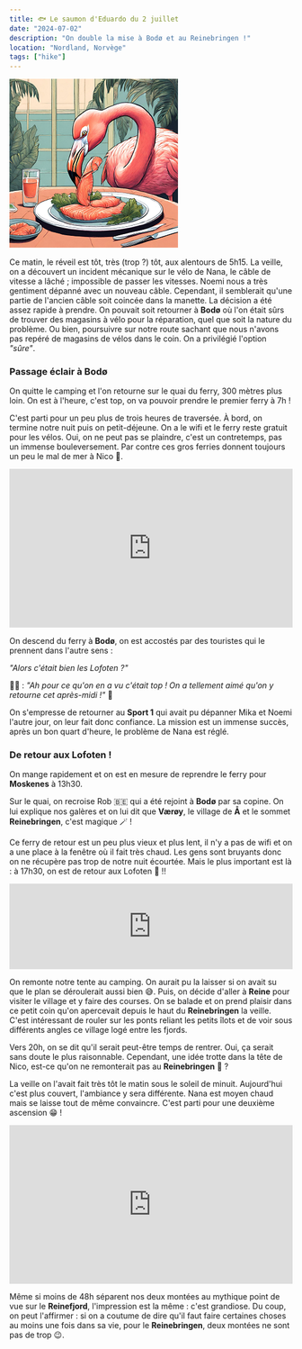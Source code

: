```yaml
---
title: 🐟 Le saumon d'Eduardo du 2 juillet
date: "2024-07-02"
description: "On double la mise à Bodø et au Reinebringen !"
location: "Nordland, Norvège"
tags: ["hike"]
---
```


![Saumon d'Eduardo](../saumon_eduardo.png)

Ce matin, le réveil est tôt, très (trop ?) tôt, aux alentours de 5h15. La veille, on a découvert un incident mécanique sur le vélo de Nana, le câble de vitesse a lâché ; impossible de passer les vitesses. Noemi nous a très gentiment dépanné avec un nouveau câble. Cependant, il semblerait qu'une partie de l'ancien câble soit coincée dans la manette. La décision a été assez rapide à prendre. On pouvait soit retourner à **Bodø** où l'on était sûrs de trouver des magasins à vélo pour la réparation, quel que soit la nature du problème. Ou bien, poursuivre sur notre route sachant que nous n'avons pas repéré de magasins de vélos dans le coin. On a privilégié l'option _"sûre"_.

### Passage éclair à Bodø

On quitte le camping et l'on retourne sur le quai du ferry, 300 mètres plus loin. On est à l'heure, c'est top, on va pouvoir prendre le premier ferry à 7h !

C'est parti pour un peu plus de trois heures de traversée. À bord, on termine notre nuit puis on petit-déjeune. On a le wifi et le ferry reste gratuit pour les vélos. Oui, on ne peut pas se plaindre, c'est un contretemps, pas un immense bouleversement.
Par contre ces gros ferries donnent toujours un peu le mal de mer à Nico 🤢.

<div style="width: 100%; height: 0; position: relative; padding-bottom: 56%;"><iframe src="https://giphy.com/embed/f79yNki0G6HLt2pOv1" style="top: 0; left: 0; width: 100%; height: 100%; position: absolute; border: 0;" allowfullscreen scrolling="no" allow="encrypted-media;" class="giphy-embed"></iframe></div>

On descend du ferry à **Bodø**, on est accostés par des touristes qui le prennent dans l'autre sens :

_"Alors c'était bien les Lofoten ?"_

👨🏼 : _"Ah pour ce qu'on en a vu c'était top ! On a tellement aimé qu'on y retourne cet après-midi !"_ 🤣

On s'empresse de retourner au **Sport 1** qui avait pu dépanner Mika et Noemi l'autre jour, on leur fait donc confiance. La mission est un immense succès, après un bon quart d'heure, le problème de Nana est réglé.

### De retour aux Lofoten !

On mange rapidement et on est en mesure de reprendre le ferry pour **Moskenes** à 13h30.

Sur le quai, on recroise Rob <span class="d-emoji">🇧🇪</span> qui a été rejoint à **Bodø** par sa copine. On lui explique nos galères et on lui dit que **Værøy**, le village de **Å** et le sommet **Reinebringen**, c'est magique 🪄 !

Ce ferry de retour est un peu plus vieux et plus lent, il n'y a pas de wifi et on a une place à la fenêtre où il fait très chaud. Les gens sont bruyants donc on ne récupère pas trop de notre nuit écourtée. Mais le plus important est là : à 17h30, on est de retour aux Lofoten 🤩 !!

<div style="left: 0; width: 100%; height: 152px; position: relative;"><iframe src="https://open.spotify.com/embed/track/2XjeZEdPK7Qo66Z7ONp854?utm_source=oembed" style="top: 0; left: 0; width: 100%; height: 100%; position: absolute; border: 0;" allowfullscreen allow="clipboard-write; encrypted-media; fullscreen; picture-in-picture;"></iframe></div>

On remonte notre tente au camping. On aurait pu la laisser si on avait su que le plan se déroulerait aussi bien 😅. Puis, on décide d'aller à **Reine** pour visiter le village et y faire des courses. On se balade et on prend plaisir dans ce petit coin qu'on apercevait depuis le haut du **Reinebringen** la veille. C'est intéressant de rouler sur les ponts reliant les petits îlots et de voir sous différents angles ce village logé entre les fjords.

Vers 20h, on se dit qu'il serait peut-être temps de rentrer. Oui, ça serait sans doute le plus raisonnable. Cependant, une idée trotte dans la tête de Nico, est-ce qu'on ne remonterait pas au **Reinebringen** 🤭 ?

La veille on l'avait fait très tôt le matin sous le soleil de minuit. Aujourd'hui c'est plus couvert, l'ambiance y sera différente. Nana est moyen chaud mais se laisse tout de même convaincre. C'est parti pour une deuxième ascension 😁 !

<div style="width: 100%; height: 0; position: relative; padding-bottom: 56%;"><iframe src="https://giphy.com/embed/lXi4PSZmhEiM76tuIT" style="top: 0; left: 0; width: 100%; height: 100%; position: absolute; border: 0;" allowfullscreen scrolling="no" allow="encrypted-media;" class="giphy-embed"></iframe></div>

Même si moins de 48h séparent nos deux montées au mythique point de vue sur le **Reinefjord**, l'impression est la même : c'est grandiose. Du coup, on peut l'affirmer : si on a coutume de dire qu'il faut faire certaines choses au moins une fois dans sa vie, pour le **Reinebringen**, deux montées ne sont pas de trop 😉.
